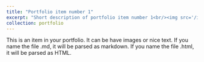 ```yaml
---
title: "Portfolio item number 1"
excerpt: "Short description of portfolio item number 1<br/><img src='/images/portfolio.png'>"
collection: portfolio
---
```


This is an item in your portfolio. It can be have images or nice text. If you name the file .md, it will be parsed as markdown. If you name the file .html, it will be parsed as HTML. 
